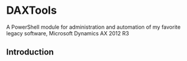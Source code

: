 # DAXTools
A PowerShell module for administration and automation of my favorite legacy software, Microsoft Dynamics AX 2012 R3

## Introduction
